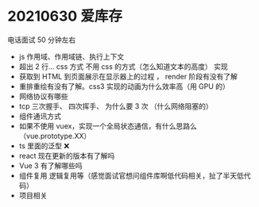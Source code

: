 # 20210630 爱库存

电话面试 50 分钟左右

- js 作用域、作用域链、执行上下文
- 超出 2 行... css 方式 不用 css 的方式（怎么知道文本的高度） 实现
- 获取到 HTML 到页面展示在显示器上的过程 ， render 阶段有没有了解
- 重排重绘有没有了解。css3 实现的动画为什么效率高（用 GPU 的）
- 网络协议有哪些
- tcp 三次握手、 四次挥手、 为什么要 3 次 （什么网络阻塞的）
- 组件通讯方式
- 如果不使用 vuex，实现一个全局状态通信，有什么思路么 （vue.prototype.XX）
- ts 里面的泛型 ❌
- react 现在更新的版本有了解吗
- Vue 3 有了解哪些吗
- 组件复用 逻辑复用等（感觉面试官想问组件库啊低代码相关，扯了半天低代码）
- 项目相关
